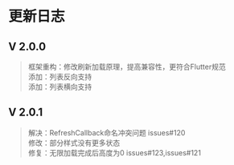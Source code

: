 # 更新日志

## V 2.0.0
>框架重构：修改刷新加载原理，提高兼容性，更符合Flutter规范  
>添加：列表反向支持  
>添加：列表横向支持  

## V 2.0.1
>解决：RefreshCallback命名冲突问题 issues#120  
>修改：部分样式没有更多状态  
>修复：无限加载完成后高度为0 issues#123,issues#121  